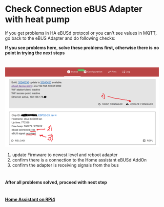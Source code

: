 # Check Connection eBUS Adapter with heat pump

If you get problems in HA eBUSd protocol or you can't see values in MQTT, go back to the eBUS Adapter and do following checks:

**If you see problems here, solve these problems first, otherwise there is no point in trying the next steps**
#
![image](pictures/easi3.png)

1) update Firmware to newest level and reboot adapter
2) confirm there is a connection to the Home assistant eBUSd AddOn
3) confirm the adapter is receiving signals from the bus

#
**After all problems solved, proceed with next step** 
#
**[Home Assistant on RPi4](home_assistant_pi4.md)**

